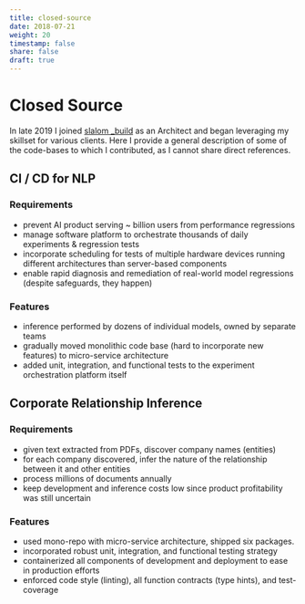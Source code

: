 ```yaml
---
title: closed-source
date: 2018-07-21
weight: 20
timestamp: false
share: false
draft: true
---
```


# Closed Source

In late 2019 I joined [slalom _build][slalom-build] as an Architect and began leveraging my skillset for various clients.
Here I provide a general description of some of the code-bases to which I contributed, as I cannot share direct references.

## CI / CD for NLP

### Requirements
- prevent AI product serving ~ billion users from performance regressions
- manage software platform to orchestrate thousands of daily experiments & regression tests
- incorporate scheduling for tests of multiple hardware devices running different architectures than server-based components
- enable rapid diagnosis and remediation of real-world model regressions (despite safeguards, they happen)
### Features
- inference performed by dozens of individual models, owned by separate teams
- gradually moved monolithic code base (hard to incorporate new features) to micro-service architecture
- added unit, integration, and functional tests to the experiment orchestration platform itself

## Corporate Relationship Inference

### Requirements
- given text extracted from PDFs, discover company names (entities)
- for each company discovered, infer the nature of the relationship between it and other entities
- process millions of documents annually
- keep development and inference costs low since product profitability was still uncertain

### Features
- used mono-repo with micro-service architecture, shipped six packages.
- incorporated robust unit, integration, and functional testing strategy
- containerized all components of development and deployment to ease in production efforts
- enforced code style (linting), all function contracts (type hints), and test-coverage

[slalom-build]: https://slalombuild.com